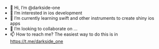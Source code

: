 - 👋 Hi, I’m @darkside-one
- 👀 I’m interested in ios development
- 🌱 I’m currently learning swift and other instruments to create shiny ios apps
- 💞️ I’m looking to collaborate on ...
- 📫 How to reach me? The easiest way to do this is in https://t.me/darkside_one

<!---
darkside-one/darkside-one is a ✨ special ✨ repository because its `README.md` (this file) appears on your GitHub profile.
You can click the Preview link to take a look at your changes.
--->
